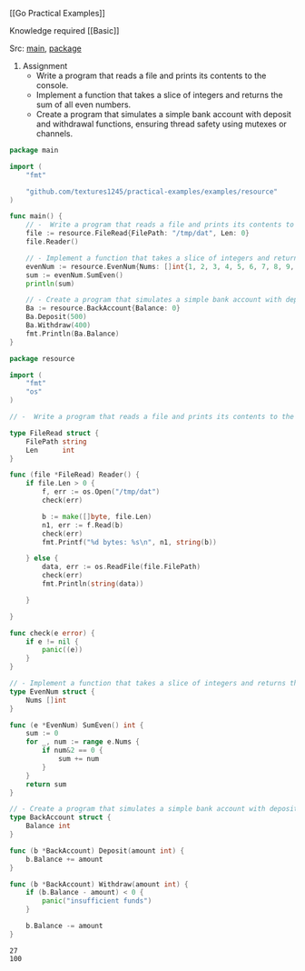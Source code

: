 [[Go Practical Examples]] 

Knowledge required
[[Basic]]

Src: [main](https://github.com/textures1245/go-practical-examples/blob/main/main.go), [package](https://github.com/textures1245/go-practical-examples/blob/main/examples/resource/index.go) 
1. Assignment
	- Write a program that reads a file and prints its contents to the console.
	- Implement a function that takes a slice of integers and returns the sum of all even numbers.
	- Create a program that simulates a simple bank account with deposit and withdrawal functions, ensuring thread safety using mutexes or channels.

```go
package main

import (
	"fmt"

	"github.com/textures1245/practical-examples/examples/resource"
)

func main() {
	// -  Write a program that reads a file and prints its contents to the console.
	file := resource.FileRead{FilePath: "/tmp/dat", Len: 0}
	file.Reader()

	// - Implement a function that takes a slice of integers and returns the sum of all even numbers.
	evenNum := resource.EvenNum{Nums: []int{1, 2, 3, 4, 5, 6, 7, 8, 9, 10}}
	sum := evenNum.SumEven()
	println(sum)

	// - Create a program that simulates a simple bank account with deposit and withdrawal functions, ensuring thread safety using mutexes or channels.
	Ba := resource.BackAccount{Balance: 0}
	Ba.Deposit(500)
	Ba.Withdraw(400)
	fmt.Println(Ba.Balance)
}
```

```go
package resource

import (
	"fmt"
	"os"
)

// -  Write a program that reads a file and prints its contents to the console.

type FileRead struct {
	FilePath string
	Len      int
}

func (file *FileRead) Reader() {
	if file.Len > 0 {
		f, err := os.Open("/tmp/dat")
		check(err)

		b := make([]byte, file.Len)
		n1, err := f.Read(b)
		check(err)
		fmt.Printf("%d bytes: %s\n", n1, string(b))

	} else {
		data, err := os.ReadFile(file.FilePath)
		check(err)
		fmt.Println(string(data))

	}

}

func check(e error) {
	if e != nil {
		panic((e))
	}
}

// - Implement a function that takes a slice of integers and returns the sum of all even numbers.
type EvenNum struct {
	Nums []int
}

func (e *EvenNum) SumEven() int {
	sum := 0
	for _, num := range e.Nums {
		if num&2 == 0 {
			sum += num
		}
	}
	return sum
}

// - Create a program that simulates a simple bank account with deposit and withdrawal functions, ensuring thread safety using mutexes or channels.
type BackAccount struct {
	Balance int
}

func (b *BackAccount) Deposit(amount int) {
	b.Balance += amount
}

func (b *BackAccount) Withdraw(amount int) {
	if (b.Balance - amount) < 0 {
		panic("insufficient funds")
	}

	b.Balance -= amount
}
```

```terminal
27
100
```